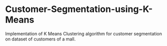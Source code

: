 # Customer-Segmentation-using-K-Means
Implementation of K Means Clustering algorithm for customer segmentation on dataset of customers of a mall.

